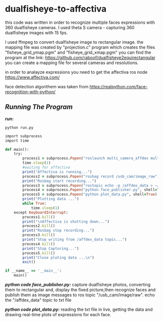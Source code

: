 # dualfisheye-to-affectiva
this code was written in order to recognize multiple faces expressions with 360 dualfisheye cameras.
I used theta S camera - capturing 360 dualfisheye images with 15 fps.

I used ffmpeg to convert dualfisheye image to rectangular image.
the mapping file was created by "projection.c" program which creates the files
"fisheye_grid_ymap.pgm" and "fisheye_grid_xmap.pgm"
you can find the program at the link:
https://github.com/raboof/dualfisheye2equirectangular
you can create a mapping file for several cameras and resolutions.

in order to analayze expressions you need to get the affectiva ros node
https://www.affectiva.com/

face detection algorithem was taken from https://realpython.com/face-recognition-with-python/

## ***Running The Program***

***run:***
 
```
python run.py
```


```ruby
import subprocess
import time

def main():
    try:
        process1 = subprocess.Popen("roslaunch multi_camera_affdex multi_camera_affdex.launch", shell=True)
        time.sleep(1)
        #waiting for affactiva
        print("Affectiva is running...")
        process2 = subprocess.Popen("rosbag record /usb_cam/image_raw", shell=True)
        print("Rosbag start recording...")
        process3 = subprocess.Popen("rostopic echo -p /affdex_data > ~/PycharmProjects/dualfisheye-to-affectiva/scripts/data.txt", shell=True)
        process4 = subprocess.Popen("python face_publisher.py", shell=True)
        process5 = subprocess.Popen("python plot_data.py", shell=True)
        print("Plotting data ...")
        while True:
            time.sleep(1)
    except KeyboardInterrupt:
        process1.kill()
        print("\nAffectiva is shutting down...")
        process2.kill()
        print("Rosbag stop recording...")
        process3.kill()
        print("Stop writing from /affdex_data topic...")
        process4.kill()
        print("Stop Capturing...")
        process5.kill()
        print("Close ploting data ...\n")
        exit()

if __name__ == '__main__':
    main()
```

***python code face_publisher.py:***
capture dualfisheye photos, converting them to rectangular and, display the fixed picture,then recognize faces and publish them as image messages to ros topic "/usb_cam/image/raw".
echo the "/affdex_data" topic to txt file

***python code plot_data.py:***
reading the txt file in live, getting the data and drawing real-time plots of expressions for each face.











